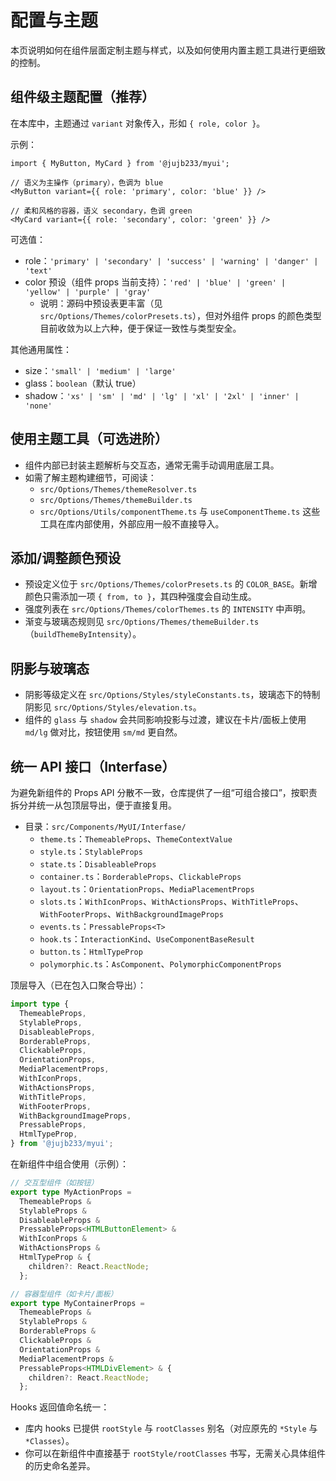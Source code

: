 
# 配置与主题

本页说明如何在组件层面定制主题与样式，以及如何使用内置主题工具进行更细致的控制。

## 组件级主题配置（推荐）

在本库中，主题通过 `variant` 对象传入，形如 `{ role, color }`。

示例：

```tsx
import { MyButton, MyCard } from '@jujb233/myui';

// 语义为主操作（primary），色调为 blue
<MyButton variant={{ role: 'primary', color: 'blue' }} />

// 柔和风格的容器，语义 secondary，色调 green
<MyCard variant={{ role: 'secondary', color: 'green' }} />
```

可选值：

- role：`'primary' | 'secondary' | 'success' | 'warning' | 'danger' | 'text'`
- color 预设（组件 props 当前支持）：`'red' | 'blue' | 'green' | 'yellow' | 'purple' | 'gray'`
  - 说明：源码中预设表更丰富（见 `src/Options/Themes/colorPresets.ts`），但对外组件 props 的颜色类型目前收敛为以上六种，便于保证一致性与类型安全。

其他通用属性：

- size：`'small' | 'medium' | 'large'`
- glass：`boolean`（默认 true）
- shadow：`'xs' | 'sm' | 'md' | 'lg' | 'xl' | '2xl' | 'inner' | 'none'`

## 使用主题工具（可选进阶）

- 组件内部已封装主题解析与交互态，通常无需手动调用底层工具。
- 如需了解主题构建细节，可阅读：
  - `src/Options/Themes/themeResolver.ts`
  - `src/Options/Themes/themeBuilder.ts`
  - `src/Options/Utils/componentTheme.ts` 与 `useComponentTheme.ts`
 这些工具在库内部使用，外部应用一般不直接导入。

## 添加/调整颜色预设

- 预设定义位于 `src/Options/Themes/colorPresets.ts` 的 `COLOR_BASE`。新增颜色只需添加一项 `{ from, to }`，其四种强度会自动生成。
- 强度列表在 `src/Options/Themes/colorThemes.ts` 的 `INTENSITY` 中声明。
- 渐变与玻璃态规则见 `src/Options/Themes/themeBuilder.ts`（`buildThemeByIntensity`）。

## 阴影与玻璃态

- 阴影等级定义在 `src/Options/Styles/styleConstants.ts`，玻璃态下的特制阴影见 `src/Options/Styles/elevation.ts`。
- 组件的 `glass` 与 `shadow` 会共同影响投影与过渡，建议在卡片/面板上使用 `md/lg` 做对比，按钮使用 `sm/md` 更自然。

## 统一 API 接口（Interfase）

为避免新组件的 Props API 分散不一致，仓库提供了一组“可组合接口”，按职责拆分并统一从包顶层导出，便于直接复用。

- 目录：`src/Components/MyUI/Interfase/`
  - `theme.ts`：`ThemeableProps`、`ThemeContextValue`
  - `style.ts`：`StylableProps`
  - `state.ts`：`DisableableProps`
  - `container.ts`：`BorderableProps`、`ClickableProps`
  - `layout.ts`：`OrientationProps`、`MediaPlacementProps`
  - `slots.ts`：`WithIconProps`、`WithActionsProps`、`WithTitleProps`、`WithFooterProps`、`WithBackgroundImageProps`
  - `events.ts`：`PressableProps<T>`
  - `hook.ts`：`InteractionKind`、`UseComponentBaseResult`
  - `button.ts`：`HtmlTypeProp`
  - `polymorphic.ts`：`AsComponent`、`PolymorphicComponentProps`

顶层导入（已在包入口聚合导出）：

```ts
import type {
  ThemeableProps,
  StylableProps,
  DisableableProps,
  BorderableProps,
  ClickableProps,
  OrientationProps,
  MediaPlacementProps,
  WithIconProps,
  WithActionsProps,
  WithTitleProps,
  WithFooterProps,
  WithBackgroundImageProps,
  PressableProps,
  HtmlTypeProp,
} from '@jujb233/myui';
```

在新组件中组合使用（示例）：

```ts
// 交互型组件（如按钮）
export type MyActionProps =
  ThemeableProps &
  StylableProps &
  DisableableProps &
  PressableProps<HTMLButtonElement> &
  WithIconProps &
  WithActionsProps &
  HtmlTypeProp & {
    children?: React.ReactNode;
  };

// 容器型组件（如卡片/面板）
export type MyContainerProps =
  ThemeableProps &
  StylableProps &
  BorderableProps &
  ClickableProps &
  OrientationProps &
  MediaPlacementProps &
  PressableProps<HTMLDivElement> & {
    children?: React.ReactNode;
  };
```

Hooks 返回值命名统一：

- 库内 hooks 已提供 `rootStyle` 与 `rootClasses` 别名（对应原先的 `*Style` 与 `*Classes`）。
- 你可以在新组件中直接基于 `rootStyle/rootClasses` 书写，无需关心具体组件的历史命名差异。
